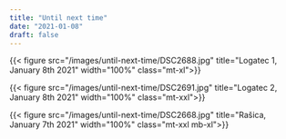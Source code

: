 ```yaml
---
title: "Until next time"
date: "2021-01-08"
draft: false
---
```


{{< figure src="/images/until-next-time/DSC2688.jpg" title="Logatec 1, January 8th 2021" width="100%" class="mt-xl">}}

{{< figure src="/images/until-next-time/DSC2691.jpg" title="Logatec 2, January 8th 2021" width="100%" class="mt-xxl">}}

{{< figure src="/images/until-next-time/DSC2668.jpg" title="Rašica, January 7th 2021" width="100%" class="mt-xxl mb-xl">}}
